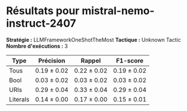 # Résultats pour **mistral-nemo-instruct-2407**
**Stratégie :** LLMFrameworkOneShotTheMost
**Tactique :** Unknown Tactic
**Nombre d'exécutions :** 3

| Type | Précision | Rappel | F1-score |
|------|------------|--------|-----------|
| Tous | 0.19 $\pm$ 0.02 | 0.22 $\pm$ 0.02 | 0.19 $\pm$ 0.02 |
| Bool | 0.03 $\pm$ 0.02 | 0.03 $\pm$ 0.02 | 0.03 $\pm$ 0.02 |
| URIs | 0.29 $\pm$ 0.04 | 0.33 $\pm$ 0.04 | 0.29 $\pm$ 0.04 |
| Literals | 0.14 $\pm$ 0.00 | 0.17 $\pm$ 0.00 | 0.15 $\pm$ 0.01 |